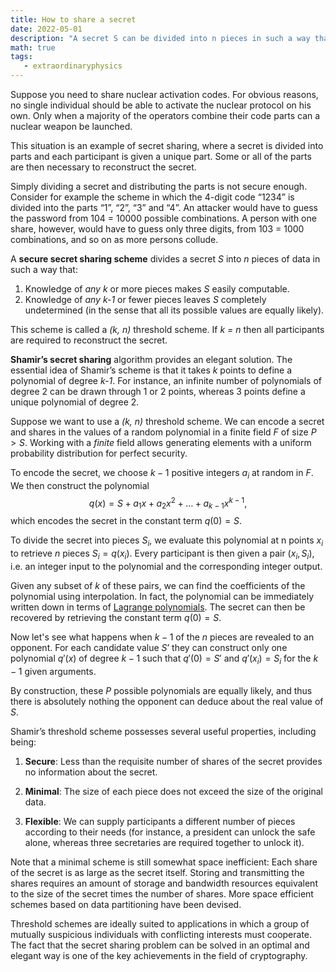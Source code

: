 ```yaml
---
title: How to share a secret
date: 2022-05-01
description: "A secret S can be divided into n pieces in such a way that even complete knowledge of n – 1 pieces reveals no information about S."
math: true
tags:
   - extraordinaryphysics
---
```


Suppose you need to share nuclear activation codes. For obvious reasons, no single individual should be able to activate the nuclear protocol on his own. Only when a majority of the operators combine their code parts can a nuclear weapon be launched.

This situation is an example of secret sharing, where a secret is divided into parts and each participant is given a unique part.  Some or all of the parts are then necessary to reconstruct the secret.

Simply dividing a secret and distributing the parts is not secure enough. Consider for example the scheme in which the 4-digit code “1234” is divided into the parts “1”, “2”, “3” and “4”. An attacker would have to guess the password from 104 = 10000 possible combinations. A person with one share, however, would have to guess only three digits, from 103 = 1000 combinations, and so on as more persons collude.
 
A **secure secret sharing scheme** divides a secret *S* into *n* pieces of data in such a way that:
1. Knowledge of *any k* or more pieces makes *S* easily computable.
2. Knowledge of *any k-1* or fewer pieces leaves *S* completely undetermined (in the sense that all its possible values are equally likely). 
 
This scheme is called a *(k, n)* threshold scheme. 
If *k = n* then all participants are required to reconstruct the secret.
 
**Shamir’s secret sharing** algorithm provides an elegant solution. The essential idea of Shamir’s scheme is that it takes *k* points to define a polynomial of degree *k-1*. For instance, an infinite number of polynomials of degree 2 can be drawn through 1 or 2 points, whereas 3 points define a unique polynomial of degree 2.


Suppose we want to use a *(k, n)* threshold scheme. We can encode a secret and shares in the values of a random polynomial in a finite field $F$ of size $P>S$. Working with a *finite* field allows generating elements with a uniform probability distribution for perfect security. 
 
To encode the secret, we choose $k-1$ positive integers $a_i$ at random in $F$. We then construct the polynomial
$$
q(x) = S + a_1 x + a_2 x^2 + … + a_{k-1} x^{k-1},
$$
which encodes the secret in the constant term $q(0) = S$.
 
To divide the secret into pieces $S_i$, we evaluate this polynomial at n points $x_i$ to retrieve $n$ pieces  $S_i = q(x_i)$. Every participant is then given a pair $(x_i, S_i)$, i.e. an integer input to the polynomial and the corresponding integer output.

Given any subset of $k$ of these pairs, we can find the coefficients of the polynomial using interpolation. In fact, the polynomial can be immediately written down in terms of [Lagrange polynomials](https://mathworld.wolfram.com/LagrangeInterpolatingPolynomial.html). The secret can then be recovered by retrieving the constant term $q(0) = S$.
 
Now let's see what happens when $k-1$ of the $n$ pieces are revealed to an opponent. For each candidate value $S’$ they can construct only one polynomial $q'(x)$ of degree $k- 1$ such that $q'(0) = S'$ and $q'(x_i) = S_i$ for the $k- 1$ given arguments. 

By construction, these $P$ possible polynomials are equally likely, and thus there is absolutely nothing the opponent can deduce about the real value of $S$.
  
Shamir’s threshold scheme possesses several useful properties, including being:
1. **Secure**: Less than the requisite number of shares of the secret provides no information about the secret.

2. **Minimal**: The size of each piece does not exceed the size of the original data.

3. **Flexible**: We can supply participants a different number of pieces according to their needs (for instance, a president can unlock the safe alone, whereas three secretaries are required together to unlock it).
 
Note that a minimal scheme is still somewhat space inefficient: Each share of the secret is as large as the secret itself. Storing and transmitting the shares requires an amount of storage and bandwidth resources equivalent to the size of the secret times the number of shares. More space efficient schemes based on data partitioning have been devised.

Threshold schemes are ideally suited to applications in which a group of mutually suspicious individuals with conflicting interests must cooperate. The fact that the secret sharing problem can be solved in an optimal and elegant way is one of the key achievements in the field of cryptography.

